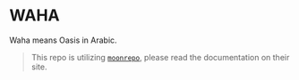 # WAHA

Waha means Oasis in Arabic. 

> This repo is utilizing [`moonrepo`](https://moonrepo.dev/), please read the documentation on their site.
